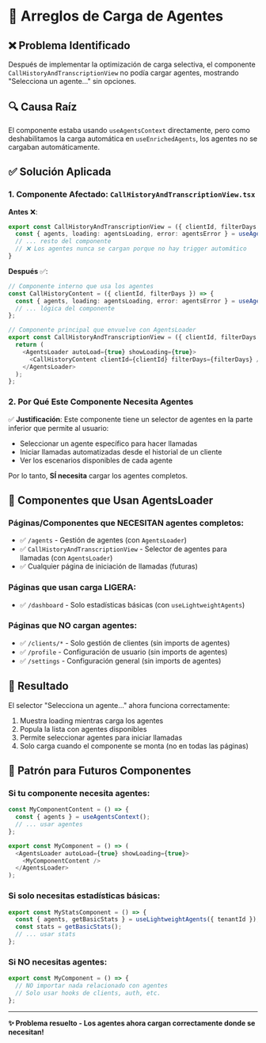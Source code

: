 # 🔧 Arreglos de Carga de Agentes

## ❌ **Problema Identificado**
Después de implementar la optimización de carga selectiva, el componente `CallHistoryAndTranscriptionView` no podía cargar agentes, mostrando "Selecciona un agente..." sin opciones.

## 🔍 **Causa Raíz**
El componente estaba usando `useAgentsContext` directamente, pero como deshabilitamos la carga automática en `useEnrichedAgents`, los agentes no se cargaban automáticamente.

## ✅ **Solución Aplicada**

### **1. Componente Afectado**: `CallHistoryAndTranscriptionView.tsx`

**Antes** ❌:
```typescript
export const CallHistoryAndTranscriptionView = ({ clientId, filterDays }) => {
  const { agents, loading: agentsLoading, error: agentsError } = useAgentsContext();
  // ... resto del componente
  // ❌ Los agentes nunca se cargan porque no hay trigger automático
}
```

**Después** ✅:
```typescript
// Componente interno que usa los agentes
const CallHistoryContent = ({ clientId, filterDays }) => {
  const { agents, loading: agentsLoading, error: agentsError } = useAgentsContext();
  // ... lógica del componente
};

// Componente principal que envuelve con AgentsLoader
export const CallHistoryAndTranscriptionView = ({ clientId, filterDays }) => {
  return (
    <AgentsLoader autoLoad={true} showLoading={true}>
      <CallHistoryContent clientId={clientId} filterDays={filterDays} />
    </AgentsLoader>
  );
};
```

### **2. Por Qué Este Componente Necesita Agentes**
✅ **Justificación**: Este componente tiene un selector de agentes en la parte inferior que permite al usuario:
- Seleccionar un agente específico para hacer llamadas
- Iniciar llamadas automatizadas desde el historial de un cliente
- Ver los escenarios disponibles de cada agente

Por lo tanto, **SÍ necesita** cargar los agentes completos.

## 🎯 **Componentes que Usan AgentsLoader**

### **Páginas/Componentes que NECESITAN agentes completos:**
- ✅ `/agents` - Gestión de agentes (con `AgentsLoader`)
- ✅ `CallHistoryAndTranscriptionView` - Selector de agentes para llamadas (con `AgentsLoader`)
- ✅ Cualquier página de iniciación de llamadas (futuras)

### **Páginas que usan carga LIGERA:**
- ✅ `/dashboard` - Solo estadísticas básicas (con `useLightweightAgents`)

### **Páginas que NO cargan agentes:**
- ✅ `/clients/*` - Solo gestión de clientes (sin imports de agentes)
- ✅ `/profile` - Configuración de usuario (sin imports de agentes)
- ✅ `/settings` - Configuración general (sin imports de agentes)

## 🚀 **Resultado**
El selector "Selecciona un agente..." ahora funciona correctamente:
1. Muestra loading mientras carga los agentes
2. Popula la lista con agentes disponibles
3. Permite seleccionar agentes para iniciar llamadas
4. Solo carga cuando el componente se monta (no en todas las páginas)

## 📝 **Patrón para Futuros Componentes**

### **Si tu componente necesita agentes:**
```typescript
const MyComponentContent = () => {
  const { agents } = useAgentsContext();
  // ... usar agentes
};

export const MyComponent = () => (
  <AgentsLoader autoLoad={true} showLoading={true}>
    <MyComponentContent />
  </AgentsLoader>
);
```

### **Si solo necesitas estadísticas básicas:**
```typescript
export const MyStatsComponent = () => {
  const { agents, getBasicStats } = useLightweightAgents({ tenantId });
  const stats = getBasicStats();
  // ... usar stats
};
```

### **Si NO necesitas agentes:**
```typescript
export const MyComponent = () => {
  // NO importar nada relacionado con agentes
  // Solo usar hooks de clients, auth, etc.
};
```

---
**✨ Problema resuelto - Los agentes ahora cargan correctamente donde se necesitan!**